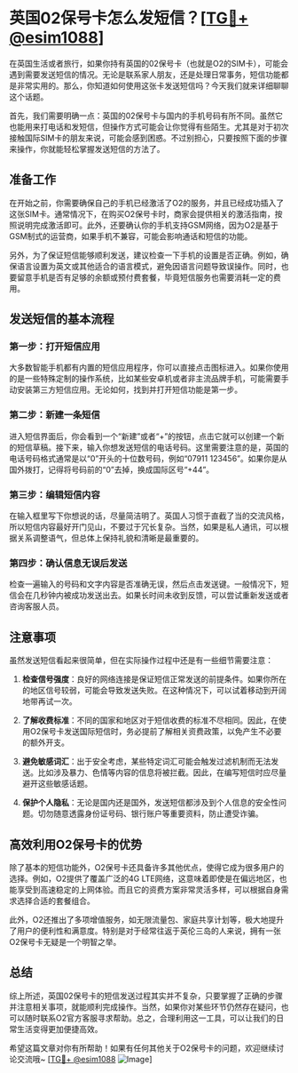 # 英国02保号卡怎么发短信？[[TG💪+ @esim1088](https://t.me/s/esim1088)]

在英国生活或者旅行，如果你持有英国的02保号卡（也就是O2的SIM卡），可能会遇到需要发送短信的情况。无论是联系家人朋友，还是处理日常事务，短信功能都是非常实用的。那么，你知道如何使用这张卡发送短信吗？今天我们就来详细聊聊这个话题。

首先，我们需要明确一点：英国的02保号卡与国内的手机号码有所不同。虽然它也能用来打电话和发短信，但操作方式可能会让你觉得有些陌生。尤其是对于初次接触国际SIM卡的朋友来说，可能会感到困惑。不过别担心，只要按照下面的步骤来操作，你就能轻松掌握发送短信的方法了。

## 准备工作

在开始之前，你需要确保自己的手机已经激活了O2的服务，并且已经成功插入了这张SIM卡。通常情况下，在购买O2保号卡时，商家会提供相关的激活指南，按照说明完成激活即可。此外，还要确认你的手机支持GSM网络，因为O2是基于GSM制式的运营商，如果手机不兼容，可能会影响通话和短信的功能。

另外，为了保证短信能够顺利发送，建议检查一下手机的设置是否正确。例如，确保语言设置为英文或其他适合的语言模式，避免因语言问题导致误操作。同时，也要留意手机是否有足够的余额或预付费套餐，毕竟短信服务也需要消耗一定的费用。

## 发送短信的基本流程

### 第一步：打开短信应用

大多数智能手机都有内置的短信应用程序，你可以直接点击图标进入。如果你使用的是一些特殊定制的操作系统，比如某些安卓机或者非主流品牌手机，可能需要手动安装第三方短信应用。无论如何，找到并打开短信功能是第一步。

### 第二步：新建一条短信

进入短信界面后，你会看到一个“新建”或者“+”的按钮，点击它就可以创建一个新的短信草稿。接下来，输入你想发送短信的电话号码。这里需要注意的是，英国的电话号码格式通常是以“0”开头的十位数号码，例如“07911 123456”。如果你是从国外拨打，记得将号码前的“0”去掉，换成国际区号“+44”。

### 第三步：编辑短信内容

在输入框里写下你想说的话，尽量简洁明了。英国人习惯于直截了当的交流风格，所以短信内容最好开门见山，不要过于冗长复杂。当然，如果是私人通讯，可以根据关系调整语气，但总体上保持礼貌和清晰是最重要的。

### 第四步：确认信息无误后发送

检查一遍输入的号码和文字内容是否准确无误，然后点击发送键。一般情况下，短信会在几秒钟内被成功发送出去。如果长时间未收到反馈，可以尝试重新发送或者咨询客服人员。

## 注意事项

虽然发送短信看起来很简单，但在实际操作过程中还是有一些细节需要注意：

1. **检查信号强度**：良好的网络连接是保证短信正常发送的前提条件。如果你所在的地区信号较弱，可能会导致发送失败。在这种情况下，可以试着移动到开阔地带再试一次。

2. **了解收费标准**：不同的国家和地区对于短信收费的标准不尽相同。因此，在使用O2保号卡发送国际短信时，务必提前了解相关资费政策，以免产生不必要的额外开支。

3. **避免敏感词汇**：出于安全考虑，某些特定词汇可能会触发过滤机制而无法发送。比如涉及暴力、色情等内容的信息将被拦截。因此，在编写短信时应尽量避开这些敏感话题。

4. **保护个人隐私**：无论是国内还是国外，发送短信都涉及到个人信息的安全性问题。切勿随意透露身份证号码、银行账户等重要资料，防止遭受诈骗。

## 高效利用O2保号卡的优势

除了基本的短信功能外，O2保号卡还具备许多其他优点，使得它成为很多用户的选择。例如，O2提供了覆盖广泛的4G LTE网络，这意味着即使是在偏远地区，也能享受到高速稳定的上网体验。而且它的资费方案非常灵活多样，可以根据自身需求选择合适的套餐组合。

此外，O2还推出了多项增值服务，如无限流量包、家庭共享计划等，极大地提升了用户的便利性和满意度。特别是对于经常往返于英伦三岛的人来说，拥有一张O2保号卡无疑是一个明智之举。

## 总结

综上所述，英国02保号卡的短信发送过程其实并不复杂，只要掌握了正确的步骤并注意相关事项，就能顺利完成操作。当然，如果你对某些环节仍然存在疑问，也可以随时联系O2官方客服寻求帮助。总之，合理利用这一工具，可以让我们的日常生活变得更加便捷高效。

希望这篇文章对你有所帮助！如果有任何其他关于O2保号卡的问题，欢迎继续讨论交流哦~ [[TG💪+ @esim1088](https://t.me/s/esim1088) ![Image](https://i.postimg.cc/4NQfJmqS/Snipaste-2025-05-13-00-14-12.png)]